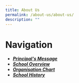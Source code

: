 ```yaml
---
title: About Us
permalink: /about-us/about-us/
description: ""
---
```

# Navigation
* [***Principal's Message***](https://sites.google.com/moe.edu.sg/principal-message)
* [***School Overview***](https://sites.google.com/moe.edu.sg/school-overview)
* [***Organisation Chart***](https://sites.google.com/moe.edu.sg/organisation-chart)
* [***School History***](https://sites.google.com/moe.edu.sg/hgv-school-history)